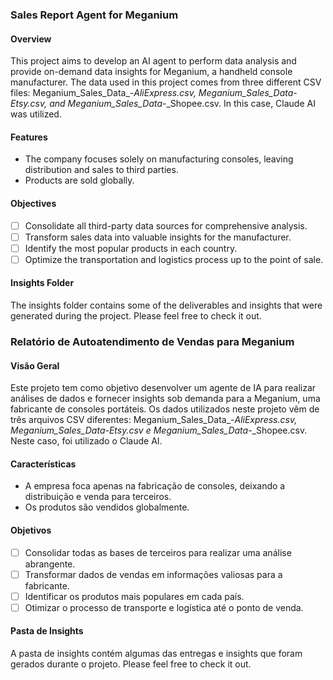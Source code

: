 ### Sales Report Agent for Meganium

#### Overview
This project aims to develop an AI agent to perform data analysis and provide on-demand data insights for Meganium, a handheld console manufacturer. The data used in this project comes from three different CSV files: Meganium_Sales_Data_-_AliExpress.csv, Meganium_Sales_Data_-_Etsy.csv, and Meganium_Sales_Data_-_Shopee.csv. In this case, Claude AI was utilized.

#### Features

* The company focuses solely on manufacturing consoles, leaving distribution and sales to third parties.
* Products are sold globally.

#### Objectives
* [ ] Consolidate all third-party data sources for comprehensive analysis.
* [ ] Transform sales data into valuable insights for the manufacturer.
* [ ] Identify the most popular products in each country.
* [ ] Optimize the transportation and logistics process up to the point of sale.

#### Insights Folder
The insights folder contains some of the deliverables and insights that were generated during the project. 
Please feel free to check it out.

### Relatório de Autoatendimento de Vendas para Meganium

#### Visão Geral
Este projeto tem como objetivo desenvolver um agente de IA para realizar análises de dados e fornecer insights sob demanda para a Meganium, uma fabricante de consoles portáteis. Os dados utilizados neste projeto vêm de três arquivos CSV diferentes: Meganium_Sales_Data_-_AliExpress.csv, Meganium_Sales_Data_-_Etsy.csv e Meganium_Sales_Data_-_Shopee.csv. Neste caso, foi utilizado o Claude AI.

#### Características

* A empresa foca apenas na fabricação de consoles, deixando a distribuição e venda para terceiros.
* Os produtos são vendidos globalmente.

#### Objetivos
* [ ] Consolidar todas as bases de terceiros para realizar uma análise abrangente.
* [ ] Transformar dados de vendas em informações valiosas para a fabricante.
* [ ] Identificar os produtos mais populares em cada país.
* [ ] Otimizar o processo de transporte e logística até o ponto de venda.

#### Pasta de Insights
A pasta de insights contém algumas das entregas e insights que foram gerados durante o projeto.
Please feel free to check it out.